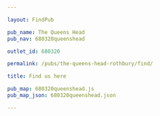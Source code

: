 ```yaml
---

layout: FindPub

pub_name: The Queens Head
pub_nav: 680320queenshead

outlet_id: 680320

permalink: /pubs/the-queens-head-rothbury/find/

title: Find us here

pub_map: 680320queenshead.js
pub_map_json: 680320queenshead.json

---
```


